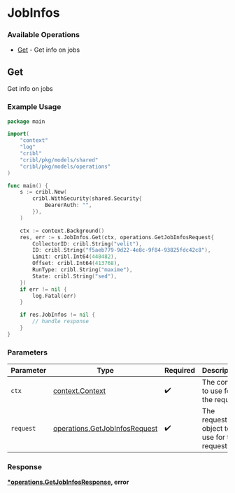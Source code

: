 # JobInfos

### Available Operations

* [Get](#get) - Get info on jobs

## Get

Get info on jobs

### Example Usage

```go
package main

import(
	"context"
	"log"
	"cribl"
	"cribl/pkg/models/shared"
	"cribl/pkg/models/operations"
)

func main() {
    s := cribl.New(
        cribl.WithSecurity(shared.Security{
            BearerAuth: "",
        }),
    )

    ctx := context.Background()
    res, err := s.JobInfos.Get(ctx, operations.GetJobInfosRequest{
        CollectorID: cribl.String("velit"),
        ID: cribl.String("f5aeb779-9d22-4e8c-9f84-93825fdc42c8"),
        Limit: cribl.Int64(448482),
        Offset: cribl.Int64(413768),
        RunType: cribl.String("maxime"),
        State: cribl.String("sed"),
    })
    if err != nil {
        log.Fatal(err)
    }

    if res.JobInfos != nil {
        // handle response
    }
}
```

### Parameters

| Parameter                                                                      | Type                                                                           | Required                                                                       | Description                                                                    |
| ------------------------------------------------------------------------------ | ------------------------------------------------------------------------------ | ------------------------------------------------------------------------------ | ------------------------------------------------------------------------------ |
| `ctx`                                                                          | [context.Context](https://pkg.go.dev/context#Context)                          | :heavy_check_mark:                                                             | The context to use for the request.                                            |
| `request`                                                                      | [operations.GetJobInfosRequest](../../models/operations/getjobinfosrequest.md) | :heavy_check_mark:                                                             | The request object to use for the request.                                     |


### Response

**[*operations.GetJobInfosResponse](../../models/operations/getjobinfosresponse.md), error**


